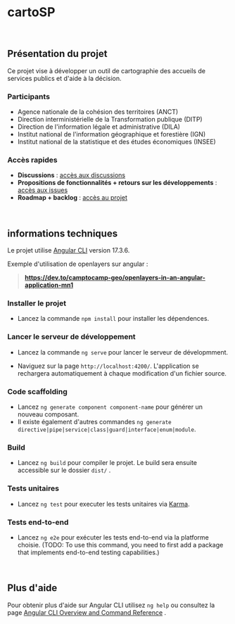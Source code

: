 # cartoSP

$~$

## Présentation du projet

Ce projet vise à développer un outil de cartographie des accueils de services publics et d'aide à la décision.

### Participants 

- Agence nationale de la cohésion des territoires (ANCT)
- Direction interministérielle de la Transformation publique (DITP)
- Direction de l'information légale et administrative (DILA)
- Institut national de l'information géographique et forestière (IGN)
- Institut national de la statistique et des études économiques (INSEE)

### Accès rapides

- __Discussions__ : [accès aux discussions](https://github.com/IGNF/cartoSP/discussions) 
- __Propositions de fonctionnalités + retours sur les développements__ : [accès aux issues](https://github.com/IGNF/cartoSP/issues)  
- __Roadmap + backlog__ : [accès au projet](https://github.com/IGNF/cartoSP/projects?query=is%3Aopen)

$~$

## informations techniques

Le projet utilise [Angular CLI](https://github.com/angular/angular-cli) version 17.3.6.

Exemple d'utilisation de openlayers sur angular :

> **https://dev.to/camptocamp-geo/openlayers-in-an-angular-application-mn1**

### Installer le projet

- Lancez la commande `npm install` pour installer les dépendences.

### Lancer le serveur de développement

- Lancez la commande `ng serve` pour lancer le serveur de dévelopmment. 

- Naviguez sur la page `http://localhost:4200/`. L'application se rechargera automatiquement à chaque modification d'un fichier source. 

### Code scaffolding

- Lancez `ng generate component component-name` pour générer un nouveau composant. 
- Il existe également d'autres commandes `ng generate directive|pipe|service|class|guard|interface|enum|module`.

### Build

- Lancez `ng build` pour compiler le projet. Le build sera ensuite accessible sur le dossier `dist/` .

### Tests unitaires

- Lancez `ng test` pour executer les tests unitaires via  [Karma](https://karma-runner.github.io).

### Tests end-to-end 

- Lancez `ng e2e` pour exécuter les tests end-to-end via la platforme choisie. 
(TODO: To use this command, you need to first add a package that implements end-to-end testing capabilities.)

$~$

## Plus d'aide

Pour obtenir plus d'aide sur Angular CLI utilisez `ng help` ou consultez la page [Angular CLI Overview and Command Reference](https://angular.io/cli) .
